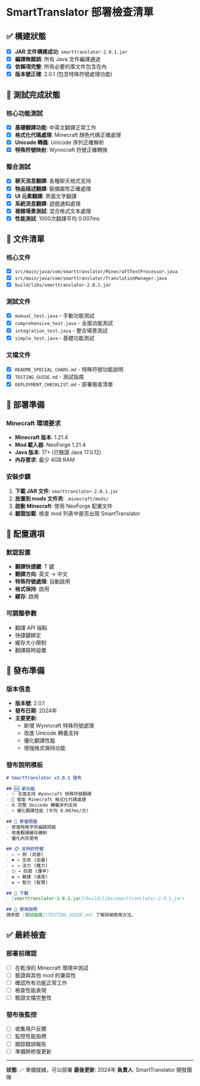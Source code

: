 # SmartTranslator 部署檢查清單

## ✅ 構建狀態
- [x] **JAR 文件構建成功**: `smarttranslator-2.0.1.jar`
- [x] **編譯無錯誤**: 所有 Java 文件編譯通過
- [x] **依賴項完整**: 所有必要的庫文件包含在內
- [x] **版本號正確**: 2.0.1 (包含特殊符號處理功能)

## 🧪 測試完成狀態

### 核心功能測試
- [x] **基礎翻譯功能**: 中英文翻譯正常工作
- [x] **格式化代碼處理**: Minecraft 顏色代碼正確處理
- [x] **Unicode 轉義**: Unicode 序列正確解析
- [x] **特殊符號映射**: Wynncraft 符號正確轉換

### 整合測試
- [x] **聊天消息翻譯**: 各種聊天格式支持
- [x] **物品描述翻譯**: 裝備屬性正確處理
- [x] **UI 元素翻譯**: 界面文字翻譯
- [x] **系統消息翻譯**: 遊戲通知處理
- [x] **複雜場景測試**: 混合格式文本處理
- [x] **性能測試**: 1000次翻譯平均 0.007ms

## 📁 文件清單

### 核心文件
- [x] `src/main/java/com/smarttranslator/MinecraftTextProcessor.java`
- [x] `src/main/java/com/smarttranslator/TranslationManager.java`
- [x] `build/libs/smarttranslator-2.0.1.jar`

### 測試文件
- [x] `manual_test.java` - 手動功能測試
- [x] `comprehensive_test.java` - 全面功能測試
- [x] `integration_test.java` - 整合場景測試
- [x] `simple_test.java` - 基礎功能測試

### 文檔文件
- [x] `README_SPECIAL_CHARS.md` - 特殊符號功能說明
- [x] `TESTING_GUIDE.md` - 測試指南
- [x] `DEPLOYMENT_CHECKLIST.md` - 部署檢查清單

## 🎯 部署準備

### Minecraft 環境要求
- **Minecraft 版本**: 1.21.4
- **Mod 載入器**: NeoForge 1.21.4
- **Java 版本**: 17+ (已驗證 Java 17.0.12)
- **內存要求**: 最少 4GB RAM

### 安裝步驟
1. **下載 JAR 文件**: `smarttranslator-2.0.1.jar`
2. **放置到 mods 文件夾**: `.minecraft/mods/`
3. **啟動 Minecraft**: 使用 NeoForge 配置文件
4. **驗證加載**: 檢查 mod 列表中是否出現 SmartTranslator

## 🔧 配置選項

### 默認設置
- **翻譯快捷鍵**: T 鍵
- **翻譯方向**: 英文 → 中文
- **特殊符號處理**: 自動啟用
- **格式保持**: 啟用
- **緩存**: 啟用

### 可調整參數
- 翻譯 API 端點
- 快捷鍵綁定
- 緩存大小限制
- 翻譯超時設置

## 🚀 發布準備

### 版本信息
- **版本號**: 2.0.1
- **發布日期**: 2024年
- **主要更新**: 
  - 新增 Wynncraft 特殊符號處理
  - 改進 Unicode 轉義支持
  - 優化翻譯性能
  - 增強格式保持功能

### 發布說明模板
```markdown
# SmartTranslator v2.0.1 發布

## 🆕 新功能
- ✨ 全面支持 Wynncraft 特殊符號翻譯
- 🔧 智能 Minecraft 格式化代碼處理
- 🌐 完整 Unicode 轉義序列支持
- ⚡ 優化翻譯性能 (平均 0.007ms/次)

## 🐛 修復問題
- 修復特殊字符編碼問題
- 改善翻譯緩存機制
- 優化內存使用

## 📋 支持的符號
- ⚔ → 劍 (武器)
- ❤ → 生命 (血量)
- ✦ → 法力 (魔力)
- ⬡ → 防禦 (護甲)
- ✤ → 敏捷 (速度)
- ❋ → 智力 (智慧)

## 💾 下載
- [smarttranslator-2.0.1.jar](build/libs/smarttranslator-2.0.1.jar)

## 📖 使用說明
請參閱 [測試指南](TESTING_GUIDE.md) 了解詳細使用方法。
```

## ✅ 最終檢查

### 部署前確認
- [ ] 在乾淨的 Minecraft 環境中測試
- [ ] 驗證與其他 mod 的兼容性
- [ ] 確認所有功能正常工作
- [ ] 檢查性能表現
- [ ] 驗證文檔完整性

### 發布後監控
- [ ] 收集用戶反饋
- [ ] 監控性能指標
- [ ] 跟踪錯誤報告
- [ ] 準備熱修復更新

---

**狀態**: ✅ 準備就緒，可以部署
**最後更新**: 2024年
**負責人**: SmartTranslator 開發團隊